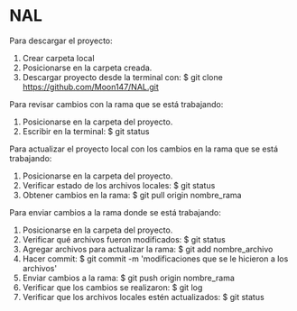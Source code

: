 # NAL
Para descargar el proyecto:
1. Crear carpeta local
2. Posicionarse en la carpeta creada.
3. Descargar proyecto desde la terminal con:
    $ git clone https://github.com/Moon147/NAL.git

Para revisar cambios con la rama que se está trabajando:
1. Posicionarse en la carpeta del proyecto.
2. Escribir en la terminal:
    $ git status

Para actualizar el proyecto local con los cambios en la rama que se está trabajando:
1. Posicionarse en la carpeta del proyecto.
2. Verificar estado de los archivos locales:
    $ git status
3. Obtener cambios en la rama:
    $ git pull origin nombre_rama

Para enviar cambios a la rama donde se está trabajando:
1. Posicionarse en la carpeta del proyecto.
2. Verificar qué archivos fueron modificados:
    $ git status
3. Agregar archivos para actualizar la rama:
    $ git add nombre_archivo
4. Hacer commit:
    $ git commit -m 'modificaciones que se le hicieron a los archivos'
5. Enviar cambios a la rama:
    $ git push origin nombre_rama
6. Verificar que los cambios se realizaron:
    $ git log
7. Verificar que los archivos locales estén actualizados:
    $ git status
